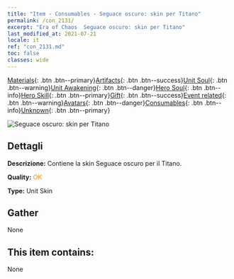```yaml
---
title: "Item - Consumables - Seguace oscuro: skin per Titano"
permalink: /con_2131/
excerpt: "Era of Chaos  Seguace oscuro: skin per Titano"
last_modified_at: 2021-07-21
locale: it
ref: "con_2131.md"
toc: false
classes: wide
---
```

 [Materials](/ItemsIT/){: .btn .btn--primary}[Artifacts](/ItemsIT/Artifacts/){: .btn .btn--success}[Unit Soul](/ItemsIT/UnitSoul/){: .btn .btn--warning}[Unit Awakening](/ItemsIT/UnitAwakening/){: .btn .btn--danger}[Hero Soul](/ItemsIT/HeroSoul/){: .btn .btn--info}[Hero Skill](/ItemsIT/HeroSkill/){: .btn .btn--primary}[Gift](/ItemsIT/Gift/){: .btn .btn--success}[Event related](/ItemsIT/Events/){: .btn .btn--warning}[Avatars](/ItemsIT/Avatars/){: .btn .btn--danger}[Consumables](/ItemsIT/Consumables/){: .btn .btn--info}[Unknown](/ItemsIT/Unknown/){: .btn .btn--primary}

 ![Seguace oscuro: skin per Titano](/images/u/ti_taitanpifu.jpg)

## Dettagli
 **Descrizione:** Contiene la skin Seguace oscuro per il Titano.

 **Quality:** <span style="color: #FF8C00">OK</span>

 **Type:** Unit Skin

## Gather

  None

## This item contains:

  None

